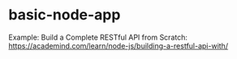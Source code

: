 # basic-node-app


Example: Build a Complete RESTful API from Scratch: https://academind.com/learn/node-js/building-a-restful-api-with/